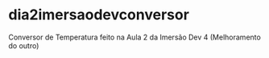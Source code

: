 # dia2imersaodevconversor
Conversor de Temperatura feito na Aula 2 da Imersão Dev 4 (Melhoramento do outro) 
